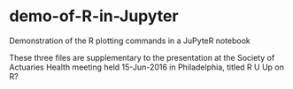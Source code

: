 # demo-of-R-in-Jupyter
Demonstration of the R plotting commands in a JuPyteR notebook

These three files are supplementary to the presentation at the Society of Actuaries 
Health meeting held 15-Jun-2016 in Philadelphia, titled R U Up on R?
